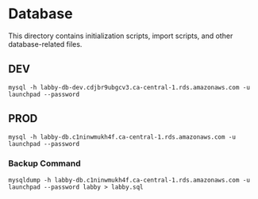 # Database
This directory contains initialization scripts, import scripts, and other database-related files.

## DEV
`mysql -h labby-db-dev.cdjbr9ubgcv3.ca-central-1.rds.amazonaws.com -u launchpad --password`

## PROD
`mysql -h labby-db.c1ninwmukh4f.ca-central-1.rds.amazonaws.com -u launchpad --password`

### Backup Command
`mysqldump -h labby-db.c1ninwmukh4f.ca-central-1.rds.amazonaws.com -u launchpad --password labby > labby.sql`